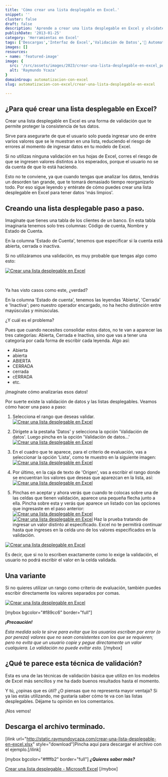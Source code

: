 ```yaml
---
title: 'Cómo crear una lista desplegable en Excel.'
snippet: ''
cluster: false
draft: false 
description: 'Aprende a crear una lista desplegable en Excel y olvídate de una vez de los errores al escribir los datos en tus hojas de trabajo.'
publishDate: '2013-01-25'
category: 'Herramientas en Excel'
tags: ['Descargas','Interfaz de Excel','Validación de Datos','🤖 Automatización con Excel']
images: []
resources: 
- name: 'featured-image'
image: {
  src: '/src/assets/images/2023/crear-una-lista-desplegable-en-excel_portada.png',
  alt: 'Raymundo Ycaza'
}
domainGroup: automatizacion-con-excel
slug: automatizacion-con-excel/crear-una-lista-desplegable-en-excel

---
```


## ¿Para qué crear una lista desplegable en Excel?

Crear una lista desplegable en Excel es una forma de validación que te permite proteger la consistencia de tus datos.

Sirve para asegurarte de que el usuario solo pueda ingresar uno de entre varios valores que se le muestran en una lista, reduciendo el riesgo de errores al momento de ingresar datos en tu modelo de Excel.

Si no utilizas ninguna validación en tus hojas de Excel, corres el riesgo de que se ingresen valores distintos a los esperados, porque el usuario no se da cuenta de que lo está haciendo.

Esto no te conviene, ya que cuando tengas que analizar los datos, tendrás un desorden tan grande, que te tomará demasiado tiempo reorganizarlo todo. Por eso sigue leyendo y entérate de cómo puedes crear una lista desplegable en Excel para tener datos 'más limpios'.

## Creando una lista desplegable paso a paso.

Imagínate que tienes una tabla de los clientes de un banco. En esta tabla imaginaria tenemos solo tres columnas: Código de cuenta, Nombre y Estado de Cuenta.

En la columna 'Estado de Cuenta', tenemos que especificar si la cuenta está abierta, cerrada o inactiva.

Si no utilizáramos una validación, es muy probable que tengas algo como esto:

[![Crear una lista desplegable en Excel](images/crear-una-lista-desplegable-en-excel-0001461.png)](http://raymundoycaza.com/wp-content/uploads/crear-una-lista-desplegable-en-excel-0001461.png)

 

Ya has visto casos como este, ¿verdad?

En la columna 'Estado de cuenta', tenemos las leyendas 'Abierta', 'Cerrada' e 'Inactiva'; pero nuestro operador encargado, no ha hecho distinción entre mayúsculas y minúsculas.

¿Y cuál es el problema?

Pues que cuando necesites consolidar estos datos, no te van a aparecer las tres categorías: Abierta, Cerrada e Inactiva, sino que vas a tener una categoría por cada forma de escribir cada leyenda. Algo así:

- Abierta
- abierta
- ABIERTA
- CERRADA
- cerrada
- cERRADA
- etc.

¡Imagínate cómo analizarías esos datos!

Por suerte existe la validación de datos y las listas desplegables. Veamos cómo hacer una paso a paso:

1. Selecciona el rango que deseas validar. [![Crear una lista desplegable en Excel](images/crear-una-lista-desplegable-en-excel-0001471.png)](http://raymundoycaza.com/wp-content/uploads/crear-una-lista-desplegable-en-excel-0001471.png)
    
2. Dirígete a la pestaña 'Datos' y selecciona la opción 'Validación de datos'. Luego pincha en la opción 'Validación de datos...' [![Crear una lista desplegable en Excel](images/crear-una-lista-desplegable-en-excel-0001481.png)](http://raymundoycaza.com/wp-content/uploads/crear-una-lista-desplegable-en-excel-0001481.png)
    
3. En el cuadro que te aparece, para el criterio de evaluación, vas a seleccionar la opción 'Lista', como te muestro en la siguiente imagen: [![Crear una lista desplegable en Excel](images/crear-una-lista-desplegable-en-excel-0001491.png)](http://raymundoycaza.com/wp-content/uploads/crear-una-lista-desplegable-en-excel-0001491.png)
    
4. Por último, en la caja de texto de 'Origen', vas a escribir el rango donde se encuentran los valores que deseas que aparezcan en la lista, así: [![Crear una lista desplegable en Excel](images/crear-una-lista-desplegable-en-excel-0001541.png)](http://raymundoycaza.com/wp-content/uploads/crear-una-lista-desplegable-en-excel-0001541.png)
    
5. Pinchas en aceptar y ahora verás que cuando te colocas sobre una de las celdas que tienen validación, aparece una pequeña flecha junto a ella. Pincha sobre esta y verás que aparece un listado con las opciones que ingresaste en el paso anterior: [![Crear una lista desplegable en Excel](images/crear-una-lista-desplegable-en-excel-0001511.png)](http://raymundoycaza.com/wp-content/uploads/crear-una-lista-desplegable-en-excel-0001511.png)[![Crear una lista desplegable en Excel](images/crear-una-lista-desplegable-en-excel-0001521.png)](http://raymundoycaza.com/wp-content/uploads/crear-una-lista-desplegable-en-excel-0001521.png) Haz la prueba tratando de ingresar un valor distinto al especificado. Excel no te permitirá continuar hasta que ingreses en la celda uno de los valores especificados en la validación.
    

[![Crear una lista desplegable en Excel](images/crear-una-lista-desplegable-en-excel-0001531.png)](http://raymundoycaza.com/wp-content/uploads/crear-una-lista-desplegable-en-excel-0001531.png)

Es decir, que si no lo escriben exactamente como lo exige la validación, el usuario no podrá escribir el valor en la celda validada.

## Una variante

Si no quieres utilizar un rango como criterio de evaluación, también puedes escribir directamente los valores separados por comas.

[![Crear una lista desplegable en Excel](images/crear-una-lista-desplegable-en-excel-0001501.png)](http://raymundoycaza.com/wp-content/uploads/crear-una-lista-desplegable-en-excel-0001501.png)

\[mybox bgcolor="#f89cc6" border="full"\]

_**¡**__**Precaución**__**!**_

_Esta medida solo te sirve para evitar que los usuarios escriban por error (o por pereza) valores que no sean consistentes con los que se requieren; pero no evita que un usuario copie y pegue directamente un valor cualquiera. La validación no puede evitar esto._ \[/mybox\]

## ¿Qué te parece esta técnica de validación?

Esta es una de las técnicas de validación básica que utilizo en los modelos de Excel más sencillos y me ha dado buenos resultados hasta el momento.

Y tú, ¿opinas que es útil? ¿O piensas que no representa mayor ventaja? Si ya las estás utilizando, me gustaría saber cómo te va con las listas desplegables. Déjame tu opinión en los comentarios.

¡Nos vemos!

## Descarga el archivo terminado.

\[ilink url="http://static.raymundoycaza.com/crear-una-lista-desplegable-en-excel.xlsx" style="download"\]Pincha aquí para descargar el archivo con el ejemplo.\[/ilink\]

\[mybox bgcolor="#ffffb2" border="full"\] _**¿Quieres saber más?**_

[Crear una lista desplegable - Microsoft Excel](http://office.microsoft.com/es-mx/excel-help/crear-una-lista-desplegable-de-un-rango-de-celdas-HP010072599.aspx) \[/mybox\]
